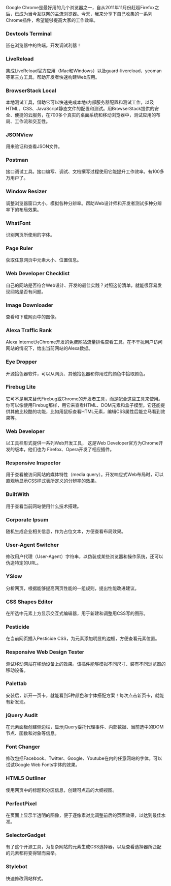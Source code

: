 Google Chrome是最好用的几个浏览器之一，自从2011年11月份赶超Firefox之后，已成为当今互联网的主流浏览器。今天，我来分享下自己收集的一系列Chrome插件，希望能够提高大家的工作效率。

### Devtools Terminal

嵌在浏览器中的终端。开发调试利器！


### LiveReload

集成LiveReload官方应用（Mac和Windows）以及guard-livereload、yeoman等第三方工具。帮助开发者快速构建Web应用。

###  BrowserStack Local

本地测试工具，借助它可以快速完成本地/内部服务器配置和测试工作，以及HTML、CSS、JavaScript静态文件的配置和测试。用BrowserStack提供的安全、便捷的云服务，在700多个真实的桌面系统和移动浏览器中，测试应用的布局、工作流和交互性。

### JSONView

用来验证和查看JSON文件。

### Postman

接口调试工具。接口编写、调试、文档撰写过程使用它能提升工作效率。有100多万用户了。

### Window Resizer

调整浏览器窗口大小，模拟各种分辨率。帮助Web设计师和开发者测试多种分辨率下的布局效果。

### WhatFont

识别网页所使用的字体。

### Page Ruler

获取任意网页中元素大小、位置信息。

###  Web Developer Checklist 

自己的网站是否符合Web设计、开发的最佳实践？对照这份清单，就能很容易发现网站是否有问题。

### Image Downloader

查看和下载网页中的图像。

### Alexa Traffic Rank

Alexa Internet为Chrome开发的免费网站流量排名查看工具。在不干扰用户访问网站的情况下，给出当前网站的Alexa数据。

### Eye Dropper

开源拾色器软件，可以从网页、其他拾色器和你用过的颜色中拾取颜色。

### Firebug Lite

它可不是用来替代Firebug或Chrome的开发者工具，而是配合这些工具来使用。你可以像使用Firebug那样，用它来查看HTML、DOM元素和盒子模型。它还能提供其他比较酷的功能，比如用鼠标查看HTML元素，编辑CSS属性后能立马看到效果等。

### Web Developer

以工具栏形式提供一系列Web开发工具， 这是Web Developer官方为Chrome开发的版本，他们也为 Firefox、Opera开发了相应插件。

### Responsive Inspector

用于查看被访问网站的媒体特性（media query）。开发响应式Web布局时，可以直观地显示CSS样式表所定义的分辨率的效果。

### BuiltWith

用于查看当前网站使用什么技术搭建。

### Corporate Ipsum

随机生成企业相关信息，作为占位文本，方便查看布局效果。

### User-Agent Switcher

修改用户代理（User-Agent）字符串，以伪装成某些浏览器和操作系统，还可以伪造特定的URL。

### YSlow

分析网页，根据能够提高网页性能的一组规则，提出性能改进建议。

### CSS Shapes Editor

在所选中元素上方显示交互式编辑器，用于新建和调整用CSS写的图形。

### Pesticide

在当前网页插入Pesticide CSS，为元素添加明显的边框，方便查看元素位置。

### Responsive Web Design Tester

测试移动网站在移动设备上的效果。该插件能够模拟不同尺寸、装有不同浏览器的移动设备。

### Palettab

安装后，新开一页卡，就能看到5种颜色和字体搭配方案！每次点击新页卡，就能有新发现。

### jQuery Audit

在元素面板创建侧边栏，显示jQuery委托代理事件、内部数据、当前选中的DOM节点、函数和对象等信息。

### Font Changer

修改包括Facebook、Twitter、Google、Youtube在内的任意网站的字体。可以试试Google Web Fonts字体的效果。

### HTML5 Outliner

使用网页中的标题和分区信息，创建可点击的大纲视图。

### PerfectPixel

在页面上显示半透明的图像，便于逐像素对比调整前后的页面效果，以达到最佳水准。

### SelectorGadget

有了这个开源工具，为复杂网站的元素生成CSS选择器，以及查看选择器所匹配的元素都将变得轻而易举。

### Stylebot

快速修改网站样式。

